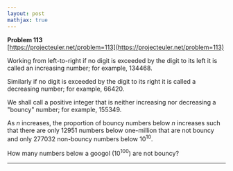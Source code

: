 ```yaml
---
layout: post
mathjax: true
---
```

**Problem 113**  
[https://projecteuler.net/problem=113](https://projecteuler.net/problem=113)


<p>Working from left-to-right if no digit is exceeded by the digit to its left it is called an increasing number; for example, 134468.</p>
<p>Similarly if no digit is exceeded by the digit to its right it is called a decreasing number; for example, 66420.</p>
<p>We shall call a positive integer that is neither increasing nor decreasing a "bouncy" number; for example, 155349.</p>
<p>As <i>n</i> increases, the proportion of bouncy numbers below <i>n</i> increases such that there are only 12951 numbers below one-million that are not bouncy and only 277032 non-bouncy numbers below 10<sup>10</sup>.</p>
<p>How many numbers below a googol (10<sup>100</sup>) are not bouncy?</p>

---
